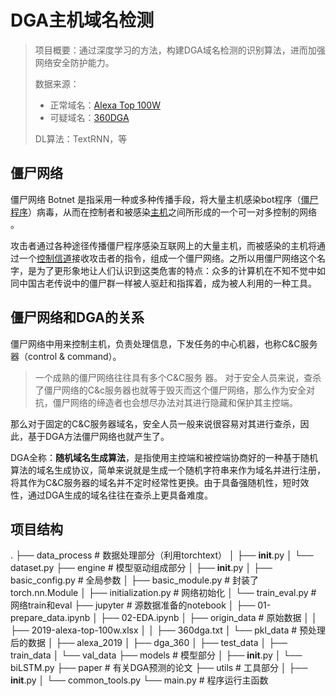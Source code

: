 # DGA主机域名检测

> 项目概要：通过深度学习的方法，构建DGA域名检测的识别算法，进而加强网络安全防护能力。
>
> 数据来源：
>
> - 正常域名：[Alexa Top 100W](http://s3.amazonaws.com/alexa-static/top-1m.csv.zip)
> - 可疑域名：[360DGA](http://data.netlab.360.com/dga/)
>
> DL算法：TextRNN，等

## 僵尸网络

僵尸网络 Botnet 是指采用一种或多种传播手段，将大量主机感染bot程序（[僵尸程序](https://baike.baidu.com/item/僵尸程序)）病毒，从而在控制者和被感染[主机](https://baike.baidu.com/item/主机/455151)之间所形成的一个可一对多控制的网络  。

攻击者通过各种途径传播僵尸程序感染互联网上的大量主机，而被感染的主机将通过一个[控制信道](https://baike.baidu.com/item/控制信道/5623827)接收攻击者的指令，组成一个僵尸网络。之所以用僵尸网络这个名字，是为了更形象地让人们认识到这类危害的特点：众多的计算机在不知不觉中如同中国古老传说中的僵尸群一样被人驱赶和指挥着，成为被人利用的一种工具。

## 僵尸网络和DGA的关系

僵尸网络中用来控制主机，负责处理信息，下发任务的中心机器，也称C&C服务器（control & command）。

> 一个成熟的僵尸网络往往具有多个C&C服务 器。 对于安全人员来说，查杀了僵尸网络的C&c服务器也就等于毁灭而这个僵尸网络，那么作为安全对抗，僵尸网络的缔造者也会想尽办法对其进行隐藏和保护其主控端。

那么对于固定的C&C服务器域名，安全人员一般来说很容易对其进行查杀，因此，基于DGA方法僵尸网络也就产生了。

DGA全称：**随机域名生成算法**，是指使用主控端和被控端协商好的一种基于随机算法的域名生成协议，简单来说就是生成一个随机字符串来作为域名并进行注册，将其作为C&C服务器的域名并不定时经常性更换。由于具备强随机性，短时效性，通过DGA生成的域名往往在查杀上更具备难度。

## 项目结构

.
├── data_process    # 数据处理部分（利用torchtext）
│   ├── __init__.py
│   └── dataset.py
├── engine          # 模型驱动组成部分
│   ├── __init__.py
│   ├── basic_config.py      # 全局参数
│   ├── basic_module.py      # 封装了torch.nn.Module
│   ├── initialization.py    # 网络初始化
│   └── train_eval.py        # 网络train和eval
├── jupyter         # 源数据准备的notebook
│   ├── 01-prepare_data.ipynb
│   ├── 02-EDA.ipynb
│   ├── origin_data    # 原始数据
│   │   ├── 2019-alexa-top-100w.xlsx
│   │   ├── 360dga.txt
│   └── pkl_data       # 预处理后的数据
│       ├── alexa_2019
│       ├── dga_360
│       ├── test_data
│       ├── train_data
│       └── val_data
├── models     # 模型部分
│   ├── __init__.py
│   └── biLSTM.py
├── paper      # 有关DGA预测的论文
├── utils      # 工具部分
│   ├── __init__.py
│   └── common_tools.py
└── main.py    # 程序运行主函数
